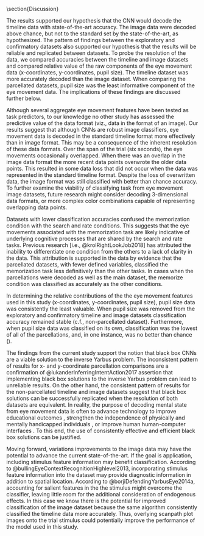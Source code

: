\section{Discussion}

The results supported our hypothesis that the CNN would decode the timeline data with state-of-the-art accuracy. The image data were decoded above chance, but not to the standard set by the state-of-the-art, as hypothesized. The pattern of findings between the exploratory and confirmatory datasets also supported our hypothesis that the results will be reliable and replicated between datasets. To probe<!-- word? --> the resolution of the data, we compared accuracies between the timeline and image datasets and compared relative value of the raw components of the eye movement data (x-coordinates, y-coordinates, pupil size). The timeline dataset was more accurately decoded than the image dataset. When comparing the parcellated datasets, pupil size was the least informative component of the eye movement data. The implications of these findings are discussed further below.

Although several aggregate eye movement features have been tested as task predictors<!-- REFERENCES?? -->, to our knowledge no other study has assessed the predictive value of the data format (viz., data in the format of an image). Our results suggest that although CNNs are robust image classifiers, eye movement data is decoded in the standard timeline format more effectively than in image format. This may be a consequence of the inherent resolution of these data formats. Over the span of the trial (six seconds), the eye movements occasionally overlapped. When there was an overlap in the image data format the more recent data points overwrote the older data points. This resulted in some data loss that did not occur when the data was represented in the standard timeline format. Despite the loss of overwritten data, the image format was still classified with better than chance accuracy. To further examine the viability of classifying task from eye movement image datasets, future research might consider decoding 3-dimensional data formats, or more complex color combinations capable of representing overlapping data points. <!-- shorter data timelines may also be an option. May have less differences (less differentiable?) -->

Datasets with lower classification accuracies confused the memorization condition with the search and rate conditions. This suggests that the eye movements associated with the memorization task are likely indicative of underlying cognitive processes that are shared by the search and rate <!-- NOTE: check the rest of the paper to make sure that am consistently referring to this task as 'rate' --> tasks. Previous research [i.e., @krolRightLookJob2018] has attributed the inability to differentiate one condition from the others to a lack of clarity in the data. This attribution is supported in the data by evidence that the parcellated datasets, with fewer defined variables<!-- lower resolution data -->, classified the memorization task less definitively than the other tasks. In cases when the parcellations were decoded as well as the main dataset, the memorize condition was classified as accurately as the other conditions<!-- the last two sentences could probably be clarified... didn't actually run these analyses because pulling out the data is complicated, and this would mean adding A LOT more comparisons -->.

In determining the relative contributions of the the eye movement features used in this study (x-coordinates, y-coordinates, pupil size), pupil size data was consistently the least valuable<!-- wording?.. effective? -->. When pupil size was removed from the exploratory and confirmatory timeline and image datasets classification accuracy remained stable (c.f., non-parcellated dataset). Furthermore, when pupil size data was classified on its own, classification was the lowest of all of the parcellations, and, in one instance, was no better than chance (<!-- which ones were no better than chance? indicate here -->).

The findings from the current study support the notion that black box CNNs are a viable solution to the inverse Yarbus problem. The inconsistent pattern of results for x- and y-coordinate parcellation comparisons are a confirmation of @lukanderInferringIntentAction2017 assertion that implementing black box solutions to the inverse Yarbus problem can lead to unreliable results. On the other hand, the consistent pattern of results for the non-parcellated timeline and image datasets suggest that black box solutions can be successfully replicated when the resolution of both datasets are equivalent. In reality, the purpose of decoding mental state from eye movement data is often to advance technology to improve educational outcomes <!--(ref)-->, strengthen the independence of physically and mentally handicapped individuals <!--(ref)-->, or improve human human-computer interfaces <!--(ref)-->. To this end, the use of consistently effective and efficient black box solutions can be justified.

Moving forward, variations improvements to the image data may have the potential to advance the current state-of-the-art. If the goal is application, including stimulus feature information may benefit<!-- is this different from exogenously oriented information? is this true Yarbus (as argued in the intro)? --> classification. According to @bullingEyeContextRecognitionHighlevel2013, incorporating stimulus feature information into the dataset may provide diagnostic information in addition to <!--beyond--> spatial<!-- spatiotemporal? --> location. According to @borjiDefendingYarbusEye2014a, accounting for salient features in the the stimulus might overcome the classifier, leaving little room for the additional consideration of endogenous effects. In this case we know there is the potential for improved classification of the image dataset because the same algorithm consistently classified the timeline data more accurately. Thus<!--word-->, overlying scanpath plot images onto the trial stimulus could potentially improve the performance of the model used in this study.
